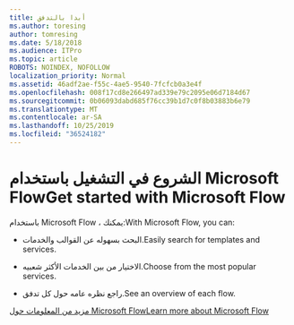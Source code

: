 ```yaml
---
title: أبدا بالتدفق
ms.author: toresing
author: tomresing
ms.date: 5/18/2018
ms.audience: ITPro
ms.topic: article
ROBOTS: NOINDEX, NOFOLLOW
localization_priority: Normal
ms.assetid: 46adf2ae-f55c-4ae5-9540-7fcfcb0a3e4f
ms.openlocfilehash: 008f17cd8e266497ad339e79c2095e06d7184d67
ms.sourcegitcommit: 0b06093dabd685f76cc39b1d7c0f8b03883b6e79
ms.translationtype: MT
ms.contentlocale: ar-SA
ms.lasthandoff: 10/25/2019
ms.locfileid: "36524182"
---
```

# <a name="get-started-with-microsoft-flow"></a><span data-ttu-id="88879-102">الشروع في التشغيل باستخدام Microsoft Flow</span><span class="sxs-lookup"><span data-stu-id="88879-102">Get started with Microsoft Flow</span></span>

<span data-ttu-id="88879-103">باستخدام Microsoft Flow ، يمكنك:</span><span class="sxs-lookup"><span data-stu-id="88879-103">With Microsoft Flow, you can:</span></span>
  
- <span data-ttu-id="88879-104">البحث بسهوله عن القوالب والخدمات.</span><span class="sxs-lookup"><span data-stu-id="88879-104">Easily search for templates and services.</span></span>
    
- <span data-ttu-id="88879-105">الاختيار من بين الخدمات الأكثر شعبيه.</span><span class="sxs-lookup"><span data-stu-id="88879-105">Choose from the most popular services.</span></span>
    
- <span data-ttu-id="88879-106">راجع نظره عامه حول كل تدفق.</span><span class="sxs-lookup"><span data-stu-id="88879-106">See an overview of each flow.</span></span>
    
[<span data-ttu-id="88879-107">مزيد من المعلومات حول Microsoft Flow</span><span class="sxs-lookup"><span data-stu-id="88879-107">Learn more about Microsoft Flow</span></span>](https://go.microsoft.com/fwlink/?linkid=874446)
  

